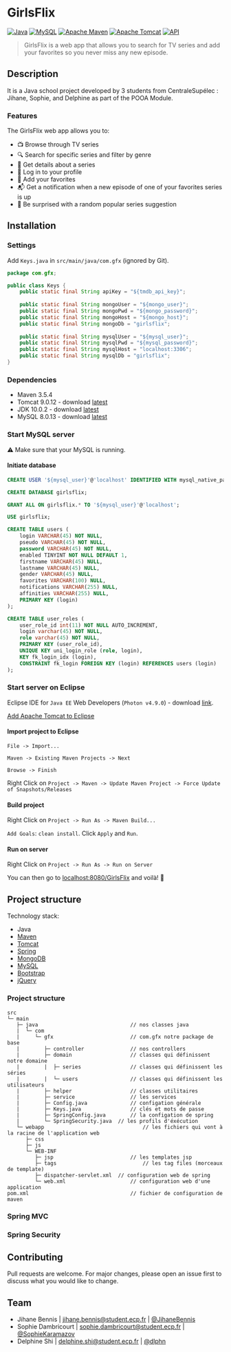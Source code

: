 # GirlsFlix

[![Java](https://img.shields.io/badge/java-v10.0.2-blue.svg?style=flat-square)](https://docs.python.org/3/)
[![MySQL](https://img.shields.io/badge/mysql-v8.0.13-blue.svg?style=flat-square)](https://docs.python.org/3/)
[![Apache Maven](https://img.shields.io/badge/maven-v3.5.4-blue.svg?style=flat-square)](https://docs.python.org/3/)
[![Apache Tomcat](https://img.shields.io/badge/tomcat-v9.0.12-blue.svg?style=flat-square)](https://docs.python.org/3/)
[![API](https://img.shields.io/badge/api_provider-tmdb-orange.svg?style=flat-square)](https://www.themoviedb.org/documentation/api)


> GirlsFlix is a web app that allows you to search for TV series and add your favorites so you never miss any new episode.

## Description
It is a Java school project developed by 3 students from CentraleSupélec : Jihane, Sophie, and Delphine as part of the POOA Module.

### Features
The GirlsFlix web app allows you to:

- :tv: Browse through TV series
- :mag: Search for specific series and filter by genre
- :page_facing_up: Get details about a series
- :bust_in_silhouette: Log in to your profile
- :star2: Add your favorites
- :mailbox_with_mail: Get a notification when a new episode of one of your favorites series is up
- :gift: Be surprised with a random popular series suggestion

## Installation
### Settings
Add `Keys.java` in `src/main/java/com.gfx` (ignored by Git).

```java
package com.gfx;

public class Keys {
	public static final String apiKey = "${tmdb_api_key}";
	
	public static final String mongoUser = "${mongo_user}";
	public static final String mongoPwd = "${mongo_password}";
	public static final String mongoHost = "${mongo_host}";
	public static final String mongoDb = "girlsflix";
	
	public static final String mysqlUser = "${mysql_user}";
	public static final String mysqlPwd = "${mysql_password}";
	public static final String mysqlHost = "localhost:3306";
	public static final String mysqlDb = "girlsflix";
}
```

### Dependencies
- Maven 3.5.4
- Tomcat 9.0.12 - download [latest](https://tomcat.apache.org/download-90.cgi)
- JDK 10.0.2 - download [latest](https://www.oracle.com/technetwork/java/javase/downloads/index.html)
- MySQL 8.0.13 - download [latest](https://dev.mysql.com/downloads/mysql/)

### Start MySQL server
:warning: Make sure that your MySQL is running.

#### Initiate database
```sql
CREATE USER '${mysql_user}'@'localhost' IDENTIFIED WITH mysql_native_password BY '${mysql_password}';

CREATE DATABASE girlsflix;

GRANT ALL ON girlsflix.* TO '${mysql_user}'@'localhost';

USE girlsflix;

CREATE TABLE users (
	login VARCHAR(45) NOT NULL,
	pseudo VARCHAR(45) NOT NULL,
  	password VARCHAR(45) NOT NULL,
  	enabled TINYINT NOT NULL DEFAULT 1,
  	firstname VARCHAR(45) NULL,
	lastname VARCHAR(45) NULL,
	gender VARCHAR(45) NULL,
	favorites VARCHAR(100) NULL,
	notifications VARCHAR(255) NULL,
	affinities VARCHAR(255) NULL,
	PRIMARY KEY (login)
);

CREATE TABLE user_roles (
	user_role_id int(11) NOT NULL AUTO_INCREMENT,
	login varchar(45) NOT NULL,
	role varchar(45) NOT NULL,
	PRIMARY KEY (user_role_id),
	UNIQUE KEY uni_login_role (role, login),
	KEY fk_login_idx (login),
	CONSTRAINT fk_login FOREIGN KEY (login) REFERENCES users (login)
);
```

### Start server on Eclipse
Eclipse IDE for `Java EE` Web Developers (`Photon v4.9.0`) - download [link](http://www.eclipse.org/downloads/packages/).

[Add Apache Tomcat to Eclipse](https://crunchify.com/step-by-step-guide-to-setup-and-install-apache-tomcat-server-in-eclipse-development-environment-ide/)

#### Import project to Eclipse
`File -> Import...`

`Maven -> Existing Maven Projects -> Next`

`Browse -> Finish`

Right Click on `Project -> Maven -> Update Maven Project -> Force Update of Snapshots/Releases`

#### Build project
Right Click on `Project -> Run As -> Maven Build...`

`Add Goals`: `clean install`. Click `Apply` and `Run`.

#### Run on server
Right Click on `Project -> Run As -> Run on Server`


You can then go to [localhost:8080/GirlsFlix](http://localhost:8080/GirlsFlix) and voilà! :tada:

## Project structure
Technology stack:

- Java
- [Maven](http://maven.apache.org/)
- [Tomcat](http://tomcat.apache.org/)
- [Spring](http://spring.io/projects/spring-framework)
- [MongoDB](https://www.mongodb.com/)
- [MySQL](https://www.mysql.com/)
- [Bootstrap](https://getbootstrap.com/)
- [jQuery](http://jquery.com/)

### Project structure

```
src
└─ main
   ├─ java								// nos classes java
   |  └─ com
   |     └─ gfx							// com.gfx notre package de base
   |        ├─ controller				// nos controllers
   |        ├─ domain					// classes qui définissent notre domaine
   |        |  ├─ series				// classes qui définissent les séries
   |        |  └─ users					// classes qui définissent les utilisateurs
   |        ├─ helper					// classes utilitaires
   |        ├─ service					// les services
   |        ├─ Config.java				// configation générale
   |        ├─ Keys.java				// clés et mots de passe
   |        ├─ SpringConfig.java		// la configation de spring
   |        └─ SpringSecurity.java	// les profils d'éxécution
   └─ webapp								// les fichiers qui vont à la racine de l'application web
      ├─ css
      ├─ js
      └─ WEB-INF
         ├─ jsp							// les templates jsp
         ├─ tags							// les tag files (morceaux de template)
         ├─ dispatcher-servlet.xml	// configuration web de spring
         └─ web.xml						// configuration web d'une application
pom.xml									// fichier de configuration de maven
```

### Spring MVC

### Spring Security

## Contributing
Pull requests are welcome. For major changes, please open an issue first to discuss what you would like to change.

## Team
- Jihane Bennis | [jihane.bennis@student.ecp.fr](mailto:jihane.bennis@student.ecp.fr)  | [@JihaneBennis](https://github.com/JihaneBennis)
- Sophie Dambricourt | [sophie.dambricourt@student.ecp.fr](mailto:sophie.dambricourt@student.ecp.fr) | [@SophieKaramazov](https://github.com/SophieKaramazov)
- Delphine Shi | [delphine.shi@student.ecp.fr](mailto:delphine.shi@student.ecp.fr) | [@dlphn](https://github.com/dlphn)

